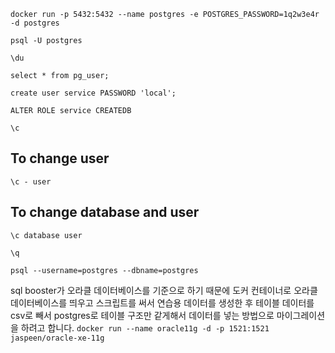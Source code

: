 `docker run -p 5432:5432 --name postgres -e POSTGRES_PASSWORD=1q2w3e4r -d postgres`

`psql -U postgres`

`\du`

`select * from pg_user;`

`create user service PASSWORD 'local';`

`ALTER ROLE service CREATEDB`

`\c`

## To change user
`\c - user`

## To change database and user
`\c database user`

`\q`

`psql --username=postgres --dbname=postgres`

sql booster가 오라클 데이터베이스를 기준으로 하기 때문에
도커 컨테이너로 오라클 데이터베이스를 띄우고 스크립트를 써서 연습용 데이터를 생성한 후
테이블 데이터를 csv로 빼서 
postgres로 테이블 구조만 같게해서 데이터를 넣는 방법으로 마이그레이션을 하려고 합니다.
`docker run --name oracle11g -d -p 1521:1521 jaspeen/oracle-xe-11g`

